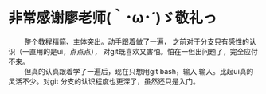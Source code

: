 # 非常感谢廖老师(｀･ω･´)ゞ敬礼っ

&emsp;&emsp; 整个教程精简、主体突出。动手跟着做了一遍，
之前对于分支只有感性的认识（一直用的是ui，点点点），
对git既喜欢又害怕。怕在一但出问题了，完全应付不来。\
&emsp;&emsp; 但真的认真跟着学了一遍后，现在只想用git bash，输入
输入。比起ui真的灵活不少。对git 分支的认识程度也更深了，虽然还只是入门。

